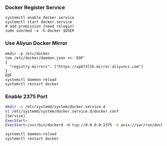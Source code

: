 ### Docker Register Service
```
systemctl enable docker.service
systemctl start docker.service
# add promission (need relogin)
sudo usermod -a -G docker $USER
```

### Use Aliyun Docker Mirror
```
mkdir -p /etc/docker
tee /etc/docker/daemon.json <<-'EOF'
{
  "registry-mirrors": ["https://up673l1h.mirror.aliyuncs.com"]
}
EOF
systemctl daemon-reload
systemctl restart docker
```

### Enable 2375 Port
```bash
mkdir -p /etc/systemd/system/docker.service.d
vi /etc/systemd/system/docker.service.d/docker.conf
[Service]
ExecStart=
ExecStart=/usr/bin/dockerd -H tcp://0.0.0.0:2375 -H unix://var/run/docker.sock

systemctl daemon-reload
systemctl restart docker
```